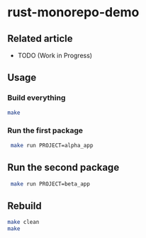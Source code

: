 rust-monorepo-demo
==

## Related article

* TODO (Work in Progress)

## Usage

### Build everything

```sh
make
```

### Run the first package

```sh
 make run PROJECT=alpha_app
```

## Run the second package

```sh
 make run PROJECT=beta_app
```

## Rebuild

```sh
make clean
make
```


